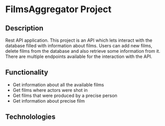 # FilmsAggregator Project


## Description

Rest API application. This project is an API which lets interact with the database filled with information about films. 
Users can add new films, delete films from the database and also retrieve some information from it.
There are multiple endpoints available for the interaction with the API.


## Functionality 
- Get information about all the available films
- Get films where actors were shot in
- Get films that were produced by a precise person
- Get information about precise film



## Technolologies